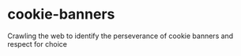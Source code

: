 # cookie-banners
Crawling the web to identify the perseverance of cookie banners and respect for choice
